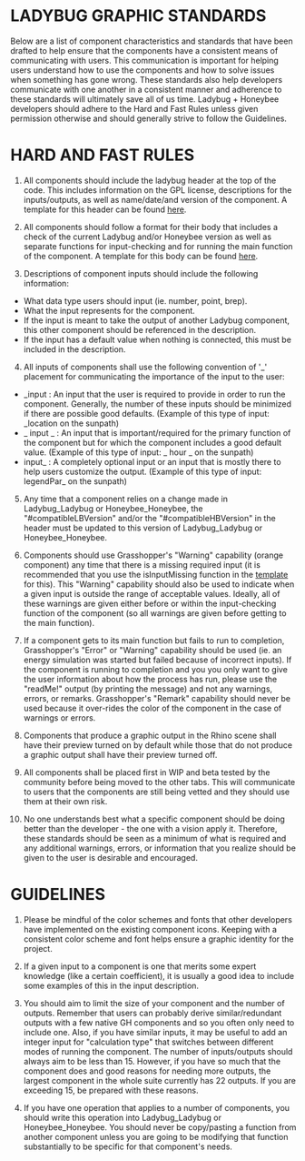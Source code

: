 # LADYBUG GRAPHIC STANDARDS

Below are a list of component characteristics and standards that have been drafted to help ensure that the components have a consistent means of communicating with users.
This communication is important for helping users understand how to use the components and how to solve issues when something has gone wrong.
These standards also help developers communicate with one another in a consistent manner and adherence to these standards will ultimately save all of us time.
Ladybug + Honeybee developers should adhere to the Hard and Fast Rules unless given permission otherwise and should generally strive to follow the Guidelines.


# HARD AND FAST RULES

1) All components should include the ladybug header at the top of the code.  This includes information on the GPL license, descriptions for the inputs/outputs, as well as name/date/and version of the component.  A template for this header can be found [here](https://github.com/mostaphaRoudsari/ladybug/blob/master/resources/Ladybug_Component_Template.py).

2) All components should follow a format for their body that includes a check of the current Ladybug and/or Honeybee version as well as separate functions for input-checking and for running the main function of the component.  A template for this body can be found [here](https://github.com/mostaphaRoudsari/ladybug/blob/master/resources/Ladybug_Component_Template.py).

3) Descriptions of component inputs should include the following information:

* What data type users should input (ie. number, point, brep).
* What the input represents for the component.
* If the input is meant to take the output of another Ladybug component, this other component should be referenced in the description.
* If the input has a default value when nothing is connected, this must be included in the description.

4) All inputs of components shall use the following convention of '_' placement for communicating the importance of the input to the user:

* _input : An input that the user is required to provide in order to run the component.  Generally, the number of these inputs should be minimized if there are possible good defaults. (Example of this type of input: _location on the sunpath)
* _ input _ : An input that is important/required for the primary function of the component but for which the component includes a good default value. (Example of this type of input: _ hour _ on the sunpath)
* input_ : A completely optional input or an input that is mostly there to help users customize the output. (Example of this type of input: legendPar_ on the sunpath)

5) Any time that a component relies on a change made in Ladybug_Ladybug or Honeybee_Honeybee, the "#compatibleLBVersion" and/or the "#compatibleHBVersion" in the header must be updated to this version of Ladybug_Ladybug or Honeybee_Honeybee.

6) Components should use Grasshopper's "Warning" capability (orange component) any time that there is a missing required input (it is recommended that you use the isInputMissing function in the [template](https://github.com/mostaphaRoudsari/ladybug/blob/master/resources/Ladybug_Component_Template.py) for this).  This "Warning" capability should also be used to indicate when a given input is outside the range of acceptable values. Ideally, all of these warnings are given either before or within the input-checking function of the component (so all warnings are given before getting to the main function).

7) If a component gets to its main function but fails to run to completion, Grasshopper's "Error" or "Warning" capability should be used (ie. an energy simulation was started but failed because of incorrect inputs).  If the component is running to completion and you you only want to give the user information about how the process has run, please use the "readMe!" output (by printing the message) and not any warnings, errors, or remarks.  Grasshopper's "Remark" capability should never be used because it over-rides the color of the component in the case of warnings or errors.

8) Components that produce a graphic output in the Rhino scene shall have their preview turned on by default while those that do not produce a graphic output shall have their preview turned off.

9) All components shall be placed first in WIP and beta tested by the community before being moved to the other tabs.  This will communicate to users that the components are still being vetted and they should use them at their own risk.

10) No one understands best what a specific component should be doing better than the developer - the one with a vision apply it.  Therefore, these standards should be seen as a minimum of what is required and any additional warnings, errors, or information that you realize should be given to the user is desirable and encouraged.




# GUIDELINES

1) Please be mindful of the color schemes and fonts that other developers have implemented on the existing component icons.  Keeping with a consistent color scheme and font helps ensure a graphic identity for the project.

2) If a given input to a component is one that merits some expert knowledge (like a certain coefficient), it is usually a good idea to include some examples of this in the input description.

3) You should aim to limit the size of your component and the number of outputs.  Remember that users can probably derive similar/redundant outputs with a few native GH components and so you often only need to include one.  Also, if you have similar inputs, it may be useful to add an integer input for "calculation type" that switches between different modes of running the component.  The number of inputs/outputs should always aim to be less than 15.  However, if you have so much that the component does and good reasons for needing more outputs, the largest component in the whole suite currently has 22 outputs. If you are exceeding 15, be prepared with these reasons.

4) If you have one operation that applies to a number of components, you should write this operation into Ladybug_Ladybug or Honeybee_Honeybee.  You should never be copy/pasting a function from another component unless you are going to be modifying that function substantially to be specific for that component's needs.
